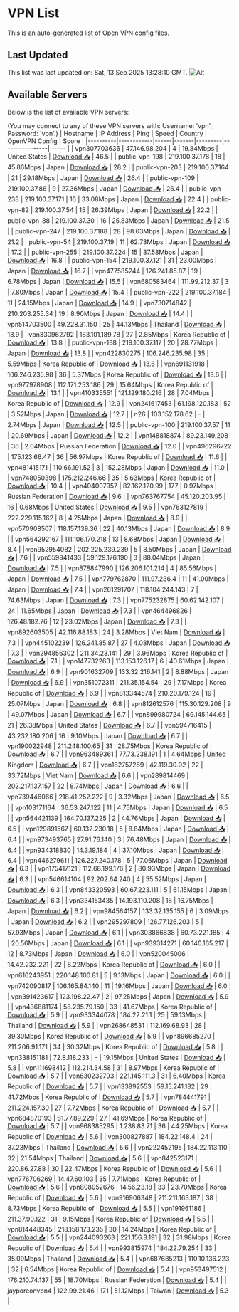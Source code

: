 # VPN List

This is an auto-generated list of Open VPN config files.

## Last Updated

This list was last updated on: Sat, 13 Sep 2025 13:28:10 GMT.
![Alt](https://repobeats.axiom.co/api/embed/186b98318ef1479477931607c1ad7d823f12451f.svg "Repobeats analytics image")

## Available Servers

Below is the list of available VPN servers:

(You may connect to any of these VPN servers with: Username: 'vpn', Password: 'vpn'.)
| Hostname | IP Address | Ping | Speed | Country | OpenVPN Config | Score |
|----------|------------|------|-------|---------|----------------| ----- |
| vpn307703636 | 47.146.98.204 | 4 | 19.84Mbps | United States | [Download 📥](./configs/server_0_US.ovpn) | 46.5 |
| public-vpn-198 | 219.100.37.178 | 18 | 45.86Mbps | Japan | [Download 📥](./configs/server_1_JP.ovpn) | 28.2 |
| public-vpn-203 | 219.100.37.164 | 21 | 29.18Mbps | Japan | [Download 📥](./configs/server_2_JP.ovpn) | 26.4 |
| public-vpn-109 | 219.100.37.86 | 9 | 27.36Mbps | Japan | [Download 📥](./configs/server_3_JP.ovpn) | 26.4 |
| public-vpn-238 | 219.100.37.171 | 16 | 33.08Mbps | Japan | [Download 📥](./configs/server_4_JP.ovpn) | 22.4 |
| public-vpn-82 | 219.100.37.54 | 15 | 26.39Mbps | Japan | [Download 📥](./configs/server_5_JP.ovpn) | 22.2 |
| public-vpn-88 | 219.100.37.30 | 16 | 25.83Mbps | Japan | [Download 📥](./configs/server_6_JP.ovpn) | 21.5 |
| public-vpn-247 | 219.100.37.188 | 28 | 98.63Mbps | Japan | [Download 📥](./configs/server_7_JP.ovpn) | 21.2 |
| public-vpn-54 | 219.100.37.19 | 11 | 62.73Mbps | Japan | [Download 📥](./configs/server_8_JP.ovpn) | 17.2 |
| public-vpn-255 | 219.100.37.224 | 15 | 37.58Mbps | Japan | [Download 📥](./configs/server_9_JP.ovpn) | 16.8 |
| public-vpn-154 | 219.100.37.121 | 31 | 23.00Mbps | Japan | [Download 📥](./configs/server_10_JP.ovpn) | 16.7 |
| vpn477585244 | 126.241.85.87 | 19 | 6.78Mbps | Japan | [Download 📥](./configs/server_11_JP.ovpn) | 15.5 |
| vpn680583464 | 111.99.212.37 | 3 | 7.80Mbps | Japan | [Download 📥](./configs/server_12_JP.ovpn) | 15.4 |
| public-vpn-222 | 219.100.37.184 | 11 | 24.15Mbps | Japan | [Download 📥](./configs/server_13_JP.ovpn) | 14.9 |
| vpn730714842 | 210.203.255.34 | 19 | 8.90Mbps | Japan | [Download 📥](./configs/server_14_JP.ovpn) | 14.4 |
| vpn514703500 | 49.228.31.150 | 25 | 44.13Mbps | Thailand | [Download 📥](./configs/server_15_TH.ovpn) | 13.9 |
| vpn330962792 | 183.101.189.78 | 27 | 2.85Mbps | Korea Republic of | [Download 📥](./configs/server_16_KR.ovpn) | 13.8 |
| public-vpn-138 | 219.100.37.117 | 20 | 28.77Mbps | Japan | [Download 📥](./configs/server_17_JP.ovpn) | 13.8 |
| vpn422830275 | 106.246.235.98 | 35 | 5.59Mbps | Korea Republic of | [Download 📥](./configs/server_18_KR.ovpn) | 13.6 |
| vpn691131918 | 106.246.235.98 | 36 | 5.37Mbps | Korea Republic of | [Download 📥](./configs/server_19_KR.ovpn) | 13.6 |
| vpn977978908 | 112.171.253.186 | 29 | 15.64Mbps | Korea Republic of | [Download 📥](./configs/server_20_KR.ovpn) | 13.1 |
| vpn410335551 | 121.129.180.216 | 28 | 7.04Mbps | Korea Republic of | [Download 📥](./configs/server_21_KR.ovpn) | 12.9 |
| vpn241617453 | 61.198.120.183 | 52 | 3.52Mbps | Japan | [Download 📥](./configs/server_22_JP.ovpn) | 12.7 |
| n26 | 103.152.178.62 | - | 2.74Mbps | Japan | [Download 📥](./configs/server_23_JP.ovpn) | 12.5 |
| public-vpn-100 | 219.100.37.57 | 11 | 20.69Mbps | Japan | [Download 📥](./configs/server_24_JP.ovpn) | 12.2 |
| vpn148818874 | 89.23.149.208 | 36 | 2.04Mbps | Russian Federation | [Download 📥](./configs/server_25_RU.ovpn) | 12.0 |
| vpn496296722 | 175.123.66.47 | 36 | 56.97Mbps | Korea Republic of | [Download 📥](./configs/server_26_KR.ovpn) | 11.6 |
| vpn481415171 | 110.66.191.52 | 3 | 152.28Mbps | Japan | [Download 📥](./configs/server_27_JP.ovpn) | 11.0 |
| vpn748050398 | 175.212.246.66 | 35 | 5.63Mbps | Korea Republic of | [Download 📥](./configs/server_28_KR.ovpn) | 10.4 |
| vpn404007957 | 82.162.120.99 | 177 | 0.97Mbps | Russian Federation | [Download 📥](./configs/server_29_RU.ovpn) | 9.6 |
| vpn763767754 | 45.120.203.95 | 16 | 0.68Mbps | United States | [Download 📥](./configs/server_30_US.ovpn) | 9.5 |
| vpn763127819 | 222.229.115.162 | 8 | 4.25Mbps | Japan | [Download 📥](./configs/server_31_JP.ovpn) | 8.9 |
| vpn570908507 | 118.157.139.36 | 22 | 40.13Mbps | Japan | [Download 📥](./configs/server_32_JP.ovpn) | 8.9 |
| vpn564292167 | 111.106.170.218 | 13 | 8.68Mbps | Japan | [Download 📥](./configs/server_33_JP.ovpn) | 8.4 |
| vpn952954082 | 202.225.239.239 | 5 | 8.50Mbps | Japan | [Download 📥](./configs/server_34_JP.ovpn) | 7.6 |
| vpn559841433 | 59.129.176.190 | 3 | 88.04Mbps | Japan | [Download 📥](./configs/server_35_JP.ovpn) | 7.5 |
| vpn878847990 | 126.206.101.214 | 4 | 85.56Mbps | Japan | [Download 📥](./configs/server_36_JP.ovpn) | 7.5 |
| vpn779762870 | 111.97.236.4 | 11 | 41.00Mbps | Japan | [Download 📥](./configs/server_37_JP.ovpn) | 7.4 |
| vpn261291707 | 118.104.244.143 | 7 | 74.63Mbps | Japan | [Download 📥](./configs/server_38_JP.ovpn) | 7.3 |
| vpn775232875 | 60.62.142.107 | 24 | 11.65Mbps | Japan | [Download 📥](./configs/server_39_JP.ovpn) | 7.3 |
| vpn464496826 | 126.48.182.76 | 12 | 23.02Mbps | Japan | [Download 📥](./configs/server_40_JP.ovpn) | 7.3 |
| vpn892603505 | 42.116.88.183 | 24 | 3.28Mbps | Viet Nam | [Download 📥](./configs/server_41_VN.ovpn) | 7.3 |
| vpn445102239 | 126.241.85.87 | 27 | 4.08Mbps | Japan | [Download 📥](./configs/server_42_JP.ovpn) | 7.3 |
| vpn294856302 | 211.34.23.141 | 29 | 3.96Mbps | Korea Republic of | [Download 📥](./configs/server_43_KR.ovpn) | 7.1 |
| vpn147732263 | 113.153.126.17 | 6 | 40.61Mbps | Japan | [Download 📥](./configs/server_44_JP.ovpn) | 6.9 |
| vpn901632709 | 133.32.216.141 | 2 | 8.88Mbps | Japan | [Download 📥](./configs/server_45_JP.ovpn) | 6.9 |
| vpn351072311 | 211.35.154.54 | 29 | 7.17Mbps | Korea Republic of | [Download 📥](./configs/server_46_KR.ovpn) | 6.9 |
| vpn813344574 | 210.20.179.124 | 19 | 25.07Mbps | Japan | [Download 📥](./configs/server_47_JP.ovpn) | 6.8 |
| vpn812612576 | 115.30.129.208 | 9 | 49.07Mbps | Japan | [Download 📥](./configs/server_48_JP.ovpn) | 6.7 |
| vpn899980724 | 69.145.144.65 | 21 | 26.38Mbps | United States | [Download 📥](./configs/server_49_US.ovpn) | 6.7 |
| vpn594716415 | 43.232.180.206 | 16 | 9.10Mbps | Japan | [Download 📥](./configs/server_50_JP.ovpn) | 6.7 |
| vpn190022948 | 211.248.100.65 | 31 | 28.75Mbps | Korea Republic of | [Download 📥](./configs/server_51_KR.ovpn) | 6.7 |
| vpn963489361 | 77.73.238.191 | 1 | 4.64Mbps | United Kingdom | [Download 📥](./configs/server_52_GB.ovpn) | 6.7 |
| vpn182757269 | 42.119.30.92 | 22 | 33.72Mbps | Viet Nam | [Download 📥](./configs/server_53_VN.ovpn) | 6.6 |
| vpn289814469 | 202.217.137.157 | 22 | 8.74Mbps | Japan | [Download 📥](./configs/server_54_JP.ovpn) | 6.6 |
| vpn739446066 | 218.41.252.222 | 9 | 3.32Mbps | Japan | [Download 📥](./configs/server_55_JP.ovpn) | 6.5 |
| vpn103171164 | 36.53.247.122 | 11 | 4.75Mbps | Japan | [Download 📥](./configs/server_56_JP.ovpn) | 6.5 |
| vpn564421139 | 164.70.137.225 | 2 | 44.76Mbps | Japan | [Download 📥](./configs/server_57_JP.ovpn) | 6.5 |
| vpn129891567 | 60.132.230.18 | 5 | 8.84Mbps | Japan | [Download 📥](./configs/server_58_JP.ovpn) | 6.4 |
| vpn973493765 | 27.91.76.140 | 3 | 76.48Mbps | Japan | [Download 📥](./configs/server_59_JP.ovpn) | 6.4 |
| vpn934318830 | 14.3.19.184 | 4 | 37.10Mbps | Japan | [Download 📥](./configs/server_60_JP.ovpn) | 6.4 |
| vpn446279611 | 126.227.240.178 | 5 | 77.06Mbps | Japan | [Download 📥](./configs/server_61_JP.ovpn) | 6.3 |
| vpn175417121 | 112.68.199.176 | 2 | 80.93Mbps | Japan | [Download 📥](./configs/server_62_JP.ovpn) | 6.3 |
| vpn546614104 | 92.202.64.240 | 4 | 55.52Mbps | Japan | [Download 📥](./configs/server_63_JP.ovpn) | 6.3 |
| vpn843320593 | 60.67.223.111 | 5 | 61.15Mbps | Japan | [Download 📥](./configs/server_64_JP.ovpn) | 6.3 |
| vpn334153435 | 14.193.110.208 | 18 | 16.75Mbps | Japan | [Download 📥](./configs/server_65_JP.ovpn) | 6.2 |
| vpn984564157 | 133.32.135.155 | 6 | 3.09Mbps | Japan | [Download 📥](./configs/server_66_JP.ovpn) | 6.2 |
| vpn295297809 | 126.77.126.203 | 5 | 57.93Mbps | Japan | [Download 📥](./configs/server_67_JP.ovpn) | 6.1 |
| vpn303866838 | 60.73.221.185 | 4 | 20.56Mbps | Japan | [Download 📥](./configs/server_68_JP.ovpn) | 6.1 |
| vpn939314271 | 60.140.165.217 | 12 | 8.73Mbps | Japan | [Download 📥](./configs/server_69_JP.ovpn) | 6.0 |
| vpn520045006 | 14.42.232.221 | 22 | 8.22Mbps | Korea Republic of | [Download 📥](./configs/server_70_KR.ovpn) | 6.0 |
| vpn616243951 | 220.148.100.81 | 5 | 9.13Mbps | Japan | [Download 📥](./configs/server_71_JP.ovpn) | 6.0 |
| vpn742090817 | 106.165.84.140 | 11 | 19.16Mbps | Japan | [Download 📥](./configs/server_72_JP.ovpn) | 6.0 |
| vpn391423617 | 123.198.22.47 | 2 | 97.25Mbps | Japan | [Download 📥](./configs/server_73_JP.ovpn) | 5.9 |
| vpn436881174 | 58.235.79.150 | 33 | 41.67Mbps | Korea Republic of | [Download 📥](./configs/server_74_KR.ovpn) | 5.9 |
| vpn933344078 | 184.22.21.1 | 25 | 59.13Mbps | Thailand | [Download 📥](./configs/server_75_TH.ovpn) | 5.9 |
| vpn268648531 | 112.169.68.93 | 28 | 39.30Mbps | Korea Republic of | [Download 📥](./configs/server_76_KR.ovpn) | 5.9 |
| vpn896685270 | 211.206.91.171 | 34 | 30.32Mbps | Korea Republic of | [Download 📥](./configs/server_77_KR.ovpn) | 5.8 |
| vpn338151181 | 72.8.118.233 | - | 19.15Mbps | United States | [Download 📥](./configs/server_78_US.ovpn) | 5.8 |
| vpn111698412 | 112.214.34.58 | 31 | 8.97Mbps | Korea Republic of | [Download 📥](./configs/server_79_KR.ovpn) | 5.7 |
| vpn630232793 | 221.145.111.3 | 31 | 6.40Mbps | Korea Republic of | [Download 📥](./configs/server_80_KR.ovpn) | 5.7 |
| vpn133892553 | 59.15.241.182 | 29 | 41.72Mbps | Korea Republic of | [Download 📥](./configs/server_81_KR.ovpn) | 5.7 |
| vpn784441791 | 211.224.157.30 | 27 | 7.72Mbps | Korea Republic of | [Download 📥](./configs/server_82_KR.ovpn) | 5.7 |
| vpn684870193 | 61.77.89.229 | 27 | 41.69Mbps | Korea Republic of | [Download 📥](./configs/server_83_KR.ovpn) | 5.7 |
| vpn968385295 | 1.238.83.71 | 36 | 44.25Mbps | Korea Republic of | [Download 📥](./configs/server_84_KR.ovpn) | 5.6 |
| vpn300827887 | 184.22.148.4 | 24 | 37.23Mbps | Thailand | [Download 📥](./configs/server_85_TH.ovpn) | 5.6 |
| vpn222452195 | 184.22.113.110 | 32 | 21.54Mbps | Thailand | [Download 📥](./configs/server_86_TH.ovpn) | 5.6 |
| vpn842523171 | 220.86.27.88 | 30 | 22.47Mbps | Korea Republic of | [Download 📥](./configs/server_87_KR.ovpn) | 5.6 |
| vpn776706269 | 14.47.60.103 | 35 | 7.71Mbps | Korea Republic of | [Download 📥](./configs/server_88_KR.ovpn) | 5.6 |
| vpn808052676 | 14.56.23.18 | 33 | 23.70Mbps | Korea Republic of | [Download 📥](./configs/server_89_KR.ovpn) | 5.6 |
| vpn916906348 | 211.211.163.187 | 38 | 8.73Mbps | Korea Republic of | [Download 📥](./configs/server_90_KR.ovpn) | 5.5 |
| vpn191961186 | 211.37.90.122 | 31 | 9.15Mbps | Korea Republic of | [Download 📥](./configs/server_91_KR.ovpn) | 5.5 |
| vpn814448345 | 218.158.173.235 | 30 | 14.24Mbps | Korea Republic of | [Download 📥](./configs/server_92_KR.ovpn) | 5.5 |
| vpn244093263 | 221.156.8.191 | 32 | 31.98Mbps | Korea Republic of | [Download 📥](./configs/server_93_KR.ovpn) | 5.4 |
| vpn993815974 | 184.22.79.254 | 33 | 35.09Mbps | Thailand | [Download 📥](./configs/server_94_TH.ovpn) | 5.4 |
| vpn687685213 | 110.10.136.223 | 32 | 6.54Mbps | Korea Republic of | [Download 📥](./configs/server_95_KR.ovpn) | 5.4 |
| vpn953497512 | 176.210.74.137 | 55 | 18.70Mbps | Russian Federation | [Download 📥](./configs/server_96_RU.ovpn) | 5.4 |
| jayporeonvpn4 | 122.99.21.46 | 171 | 51.12Mbps | Taiwan | [Download 📥](./configs/server_97_TW.ovpn) | 5.3 |

